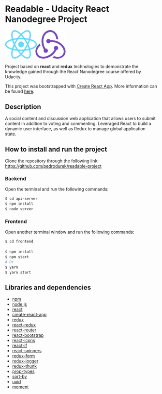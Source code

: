 # Readable - Udacity React Nanodegree Project

<img src="images/reactredux.png" width="200"><br>

Project based on **react** and **redux** technologies to demonstrate the knowledge gained through the React Nanodegree course offered by Udacity.

This project was bootstrapped with [Create React App](https://github.com/facebookincubator/create-react-app). More information can be found [here](https://github.com/facebookincubator/create-react-app/blob/master/packages/react-scripts/template/README.md).

## Description
A social content and discussion web application that allows users to submit content in addition to voting and commenting. Leveraged React to build a dynamic user interface, as well as Redux to manage global application state.

## How to install and run the project
Clone the repository through the following link: https://github.com/pedrodurek/readable-project

### Backend

Open the terminal and run the following commands:
```bash
$ cd api-server
$ npm install
$ node server
```

### Frontend
Open another terminal window and run the following commands:
```bash
$ cd frontend

$ npm install
$ npm start
# Or
$ yarn
$ yarn start
````

## Libraries and dependencies
* [npm](https://www.npmjs.com)
* [node.js](https://nodejs.org)
* [react](https://facebook.github.io/react)
* [create-react-app](https://github.com/facebookincubator/create-react-app)
* [redux](https://github.com/reactjs/redux)
* [react-redux](https://github.com/reactjs/react-redux)
* [react-router](https://github.com/ReactTraining/react-router)
* [react-bootstrap](https://github.com/react-bootstrap/react-bootstrap)
* [react-icons](http://gorangajic.github.io/react-icons/index.html)
* [react-if](https://github.com/romac/react-if)
* [react-spinners](https://github.com/davidhu2000/react-spinners)
* [redux-form](https://github.com/erikras/redux-form)
* [redux-logger](https://github.com/evgenyrodionov/redux-logger)
* [redux-thunk](https://github.com/gaearon/redux-thunk)
* [prop-types](https://github.com/facebook/prop-types)
* [sort-by](https://github.com/kvnneff/sort-by)
* [uuid](https://github.com/kelektiv/node-uuid)
* [moment](https://github.com/moment/moment)
